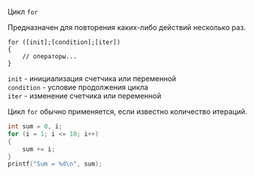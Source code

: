  Цикл `for`

Предназначен для повторения каких-либо действий несколько раз.

```
for ([init];[condition];[iter])
{
    // операторы...
}
```

`init` - инициализация счетчика или переменной\
`condition` - условие продолжения цикла\
`iter` - изменение счетчика или переменной

Цикл `for` обычно применяется, если известно количество итераций.

```c
int sum = 0, i;
for (i = 1; i <= 10; i++)
{
    sum += i;
}
printf("Sum = %d\n", sum);
```